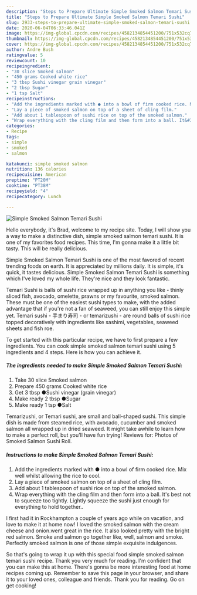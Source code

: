 ```yaml
---
description: "Steps to Prepare Ultimate Simple Smoked Salmon Temari Sushi"
title: "Steps to Prepare Ultimate Simple Smoked Salmon Temari Sushi"
slug: 2933-steps-to-prepare-ultimate-simple-smoked-salmon-temari-sushi
date: 2020-06-04T06:33:46.041Z
image: https://img-global.cpcdn.com/recipes/4582134854451200/751x532cq70/simple-smoked-salmon-temari-sushi-recipe-main-photo.jpg
thumbnail: https://img-global.cpcdn.com/recipes/4582134854451200/751x532cq70/simple-smoked-salmon-temari-sushi-recipe-main-photo.jpg
cover: https://img-global.cpcdn.com/recipes/4582134854451200/751x532cq70/simple-smoked-salmon-temari-sushi-recipe-main-photo.jpg
author: Andre Bush
ratingvalue: 5
reviewcount: 10
recipeingredient:
- "30 slice Smoked salmon"
- "450 grams Cooked white rice"
- "3 tbsp Sushi vinegar grain vinegar"
- "2 tbsp Sugar"
- "1 tsp Salt"
recipeinstructions:
- "Add the ingredients marked with ● into a bowl of firm cooked rice. Mix well whilst allowing the rice to cool."
- "Lay a piece of smoked salmon on top of a sheet of cling film."
- "Add about 1 tablespoon of sushi rice on top of the smoked salmon."
- "Wrap everything with the cling film and then form into a ball. It&#39;s best not to squeeze too tightly. Lightly squeeze the sushi just enough for everything to hold together.."
categories:
- Recipe
tags:
- simple
- smoked
- salmon

katakunci: simple smoked salmon 
nutrition: 136 calories
recipecuisine: American
preptime: "PT20M"
cooktime: "PT38M"
recipeyield: "4"
recipecategory: Lunch

---
```



![Simple Smoked Salmon Temari Sushi](https://img-global.cpcdn.com/recipes/4582134854451200/751x532cq70/simple-smoked-salmon-temari-sushi-recipe-main-photo.jpg)

Hello everybody, it's Brad, welcome to my recipe site. Today, I will show you a way to make a distinctive dish, simple smoked salmon temari sushi. It is one of my favorites food recipes. This time, I'm gonna make it a little bit tasty. This will be really delicious.

Simple Smoked Salmon Temari Sushi is one of the most favored of recent trending foods on earth. It is appreciated by millions daily. It is simple, it's quick, it tastes delicious. Simple Smoked Salmon Temari Sushi is something which I've loved my whole life. They're nice and they look fantastic.

Temari Sushi is balls of sushi rice wrapped up in anything you like - thinly sliced fish, avocado, omelette, prawns or my favourite, smoked salmon. These must be one of the easiest sushi types to make, with the added advantage that if you&#39;re not a fan of seaweed, you can still enjoy this simple yet. Temari sushi - 手まり寿司 - or temarizushi - are round balls of sushi rice topped decoratively with ingredients like sashimi, vegetables, seaweed sheets and fish roe.


To get started with this particular recipe, we have to first prepare a few ingredients. You can cook simple smoked salmon temari sushi using 5 ingredients and 4 steps. Here is how you can achieve it.

<!--inarticleads1-->

##### The ingredients needed to make Simple Smoked Salmon Temari Sushi:

1. Take 30 slice Smoked salmon
1. Prepare 450 grams Cooked white rice
1. Get 3 tbsp ●Sushi vinegar (grain vinegar)
1. Make ready 2 tbsp ●Sugar
1. Make ready 1 tsp ●Salt


Temarizushi, or Temari sushi, are small and ball-shaped sushi. This simple dish is made from steamed rice, with avocado, cucumber and smoked salmon all wrapped up in dried seaweed. It might take awhile to learn how to make a perfect roll, but you&#39;ll have fun trying! Reviews for: Photos of Smoked Salmon Sushi Roll. 

<!--inarticleads2-->

##### Instructions to make Simple Smoked Salmon Temari Sushi:

1. Add the ingredients marked with ● into a bowl of firm cooked rice. Mix well whilst allowing the rice to cool.
1. Lay a piece of smoked salmon on top of a sheet of cling film.
1. Add about 1 tablespoon of sushi rice on top of the smoked salmon.
1. Wrap everything with the cling film and then form into a ball. It&#39;s best not to squeeze too tightly. Lightly squeeze the sushi just enough for everything to hold together..


I first had it in Rockhampton a couple of years ago while on vacation, and love to make it at home now! I loved the smoked salmon with the cream cheese and onion.went great in the rice. It also looked pretty with the bright red salmon. Smoke and salmon go together like, well, salmon and smoke. Perfectly smoked salmon is one of those simple exquisite indulgences. 

So that's going to wrap it up with this special food simple smoked salmon temari sushi recipe. Thank you very much for reading. I'm confident that you can make this at home. There's gonna be more interesting food at home recipes coming up. Remember to save this page in your browser, and share it to your loved ones, colleague and friends. Thank you for reading. Go on get cooking!
